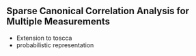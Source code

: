 ## Sparse Canonical Correlation Analysis for Multiple Measurements
- Extension to toscca
- probabilistic representation
